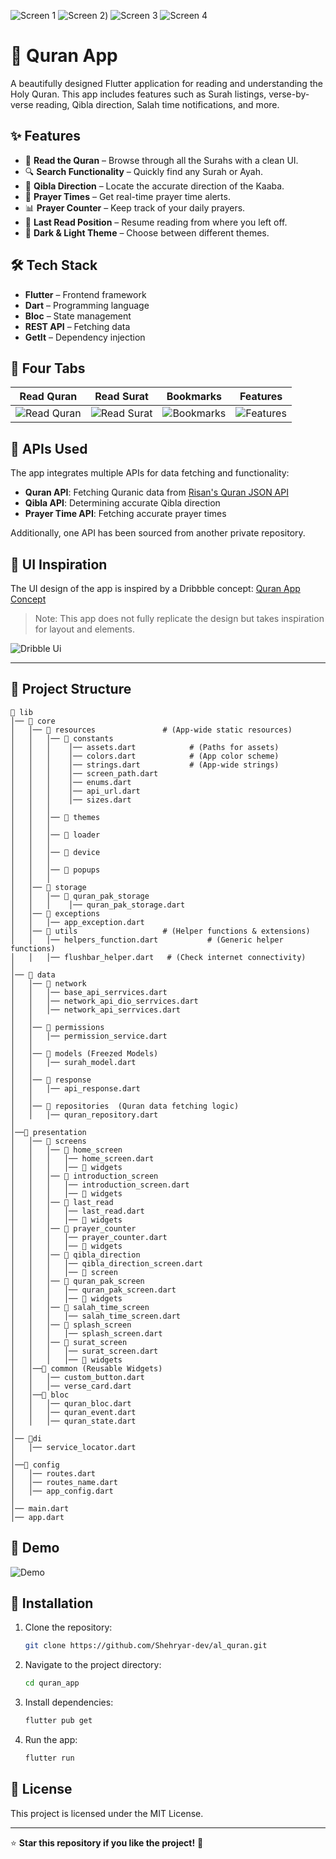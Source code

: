 ![Screen 1](assets/app%20screenshot/1.png)
![Screen 2](assets/app%20screenshot/2.png))
![Screen 3](assets/app%20screenshot/3.png)
![Screen 4](assets/app%20screenshot/4.png)

# 📖 Quran App

A beautifully designed Flutter application for reading and understanding the Holy Quran. This app includes features such as Surah listings, verse-by-verse reading, Qibla direction, Salah time notifications, and more.

## ✨ Features

- 📖 **Read the Quran** – Browse through all the Surahs with a clean UI.
- 🔍 **Search Functionality** – Quickly find any Surah or Ayah.
- 🕌 **Qibla Direction** – Locate the accurate direction of the Kaaba.
- 🕋 **Prayer Times** – Get real-time prayer time alerts.
- 📊 **Prayer Counter** – Keep track of your daily prayers.
- 🌙 **Last Read Position** – Resume reading from where you left off.
- 🎨 **Dark & Light Theme** – Choose between different themes.

## 🛠️ Tech Stack

- **Flutter** – Frontend framework
- **Dart** – Programming language
- **Bloc** – State management
- **REST API** – Fetching data
- **GetIt** – Dependency injection


## 📱 Four Tabs 
| Read Quran | Read Surat | Bookmarks | Features |
|------------|------------|------------|------------|
| ![Read Quran](assets/app%20screenshot/al_quran_3.png) | ![Read Surat](assets/app%20screenshot/al_quran_8.png) | ![Bookmarks](assets/app%20screenshot/al_quran_13.png) | ![Features](assets/app%20screenshot/al_quran_14.png) |

## 🔗 APIs Used
The app integrates multiple APIs for data fetching and functionality:
- **Quran API**: Fetching Quranic data from [Risan's Quran JSON API](https://github.com/risan/quran-json)
- **Qibla API**: Determining accurate Qibla direction
- **Prayer Time API**: Fetching accurate prayer times

Additionally, one API has been sourced from another private repository.

## 🎨 UI Inspiration
The UI design of the app is inspired by a Dribbble concept: [Quran App Concept](https://dribbble.com/shots/12254128-Quran-App-Concept?utm_source=Clipboard_Shot&utm_campaign=anik117&utm_content=Quran%20App%20Concept&utm_medium=Social_Share)
> Note: This app does not fully replicate the design but takes inspiration for layout and elements.

![Dribble Ui](assets/app%20screenshot/dribble_ui.png)


---
## 📂 Project Structure

```
📂 lib
│── 📂 core
│   │── 📂 resources               # (App-wide static resources)
│   │   │── 📂 constants
│   │   │    │── assets.dart            # (Paths for assets)
│   │   │    │── colors.dart            # (App color scheme)
│   │   │    │── strings.dart           # (App-wide strings)
│   │   │    │── screen_path.dart  
│   │   │    │── enums.dart
│   │   │    │── api_url.dart
│   │   │    │── sizes.dart
│   │   │
│   │   │── 📂 themes
│   │   │
│   │   │── 📂 loader
│   │   │
│   │   │── 📂 device
│   │   │
│   │   │── 📂 popups
│   │   │
│   │── 📂 storage               
│   │   │── 📂 quran_pak_storage
│   │   │    │── quran_pak_storage.dart
│   │── 📂 exceptions
│   │   │── app_exception.dart
│   │── 📂 utils                   # (Helper functions & extensions)
│   │   │── helpers_function.dart           # (Generic helper functions)
│   │   │── flushbar_helper.dart   # (Check internet connectivity)
│
│── 📂 data
│   │── 📂 network
│   │   │── base_api_serrvices.dart
│   │   │── network_api_dio_serrvices.dart
│   │   │── network_api_serrvices.dart
│   │
│   │── 📂 permissions 
│   │   │── permission_service.dart
│   │
│   │── 📂 models (Freezed Models)
│   │   │── surah_model.dart
│   │ 
│   │── 📂 response
│   │   │── api_response.dart
│   │   
│   │── 📂 repositories  (Quran data fetching logic)
│   │   │── quran_repository.dart
│
│──📂 presentation
│   │── 📂 screens
│   │   │── 📂 home_screen
│   │   │   │── home_screen.dart
│   │   │   │── 📂 widgets
│   │   │── 📂 introduction_screen
│   │   │   │── introduction_screen.dart
│   │   │   │── 📂 widgets
│   │   │── 📂 last_read
│   │   │   │── last_read.dart
│   │   │   │── 📂 widgets
│   │   │── 📂 prayer_counter
│   │   │   │── prayer_counter.dart
│   │   │   │── 📂 widgets
│   │   │── 📂 qibla_direction
│   │   │   │── qibla_direction_screen.dart
│   │   │   │── 📂 screen
│   │   │── 📂 quran_pak_screen
│   │   │   │── quran_pak_screen.dart
│   │   │   │── 📂 widgets
│   │   │── 📂 salah_time_screen
│   │   │   │── salah_time_screen.dart
│   │   │── 📂 splash_screen
│   │   │   │── splash_screen.dart
│   │   │── 📂 surat_screen
│   │   │   │── surat_screen.dart
│   │   │   │── 📂 widgets
│   │──📂 common (Reusable Widgets)
│   │   │── custom_button.dart
│   │   │── verse_card.dart
│   │──📂 bloc
│   │   │── quran_bloc.dart
│   │   │── quran_event.dart
│   │   │── quran_state.dart
│
│── 📂di
│   │── service_locator.dart
│
│──📂 config
│   │── routes.dart
│   │── routes_name.dart
│   │── app_config.dart
│
│── main.dart
│── app.dart
```

## 📸 Demo

![Demo](assets/app%20screenshot/video_demo.gif)

## 🚀 Installation

1. Clone the repository:
   ```sh
   git clone https://github.com/Shehryar-dev/al_quran.git
   ```
2. Navigate to the project directory:
   ```sh
   cd quran_app
   ```
3. Install dependencies:
   ```sh
   flutter pub get
   ```
4. Run the app:
   ```sh
   flutter run
   ```

## 📜 License

This project is licensed under the MIT License.

---

⭐ **Star this repository if you like the project!** 🚀
